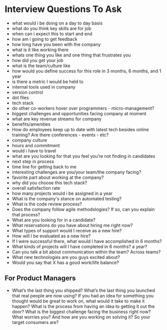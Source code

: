 # Interview Questions To Ask

- what would i be doing on a day to day basis
- what do you think key skills are for job
- when can i expect this to start and end
- how am i going to get feedback
- how long have you been with the company
- what is it like working there
- whats one thing you like and one thing that frustrates you
- how did you get your job
- what is the team/culture like
- how would you define success for this role in 3 months, 6 months, and 1 year
- is there a metric I would be held to
- internal tools used in company
- version control
- dot files
- tech stack
- do other co-workers hover over programmers - micro-management?
- biggest challenges and opportunities facing company at moment
- what are key revenue streams for company
- benefits/amenities
- How do employees keep up to date with latest tech besides online training? Are there conferences - events - etc?
- company culture
- hours and commitment
- would i have to travel
- what are you looking for that you feel you’re not finding in candidates
- next step in process
- time line for getting back to me
- interesting challenges are you/your team/the company facing?
- favorite part about working at the company?
- why did you choose this tech stack?
- overall satisfaction rate
- how many projects would i be assigned in a year
- What is the company's stance on automated testing?
- What is the code review process?
- Does the company follow agile methodologies? If so, can you explain that process?
- What are you looking for in a candidate?
- What reservations do you have about hiring me right now?
- What types of support would I receive as a new hire?
- How will I be evaluated as a new hire?
- If I were successful there, what would I have accomplished in 6 months?
- What kinds of projects will I have completed in 6 months? a year?
- Can you talk a bit about communication within the team? Across teams?
- What new technologies are you guys excited about?
- Would you say that X has a good work/life balance?

## For Product Managers


- What’s the last thing you shipped? What’s the last thing you launched that real people are now using?
If you had an idea for something you thought would be great to work on, what would it take to make it happen? What is the process from having an idea to getting it out the door?
What is the biggest challenge facing the business right now? What worries you? And how are you working on solving it?
So your target consumers are?
